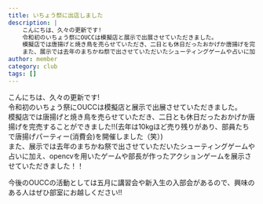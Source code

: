 ```yaml
---
title: いちょう祭に出店しました
description: |
    こんにちは、久々の更新です!
    令和初のいちょう祭にOUCCは模擬店と展示で出展させていただきました。
    模擬店では唐揚げと焼き鳥を売らせていただき、二日とも休日だったおかげか唐揚げを完売することができました!!(去年は10kgほど売り残りがあり、部員たちで唐揚げパーティー(消費会)を開催しました（笑）)
    また、展示では去年のまちかね祭で出させていただいたシューティングゲームや占いに加え、opencvを用いたゲームや部長が作ったアクションゲームを展示させていただきました！！
author: member
category: club
tags: []
---
```


<!-- wp:paragraph -->
<p>こんにちは、久々の更新です!<br>令和初のいちょう祭にOUCCは模擬店と展示で出展させていただきました。<br>模擬店では唐揚げと焼き鳥を売らせていただき、二日とも休日だったおかげか唐揚げを完売することができました!!(去年は10kgほど売り残りがあり、部員たちで唐揚げパーティー(消費会)を開催しました（笑）)<br>また、展示では去年のまちかね祭で出させていただいたシューティングゲームや占いに加え、opencvを用いたゲームや部長が作ったアクションゲームを展示させていただきました！！<br></p>
<!-- /wp:paragraph -->

<!-- wp:paragraph -->
<p>今後のOUCCの活動としては五月に講習会や新入生の入部会があるので、興味のある人はぜひ部室にお越しください!!</p>
<!-- /wp:paragraph -->
